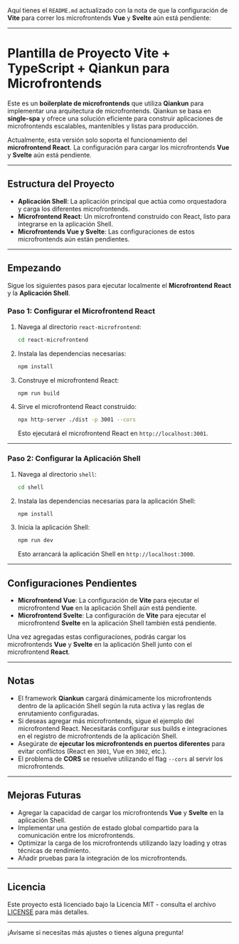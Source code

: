 Aquí tienes el `README.md` actualizado con la nota de que la configuración de **Vite** para correr los microfrontends **Vue** y **Svelte** aún está pendiente:

---

# Plantilla de Proyecto Vite + TypeScript + Qiankun para Microfrontends

Este es un **boilerplate de microfrontends** que utiliza **Qiankun** para implementar una arquitectura de microfrontends. Qiankun se basa en **single-spa** y ofrece una solución eficiente para construir aplicaciones de microfrontends escalables, mantenibles y listas para producción.

Actualmente, esta versión solo soporta el funcionamiento del **microfrontend React**. La configuración para cargar los microfrontends **Vue** y **Svelte** aún está pendiente.

---

## Estructura del Proyecto

- **Aplicación Shell**: La aplicación principal que actúa como orquestadora y carga los diferentes microfrontends.
- **Microfrontend React**: Un microfrontend construido con React, listo para integrarse en la aplicación Shell.
- **Microfrontends Vue y Svelte**: Las configuraciones de estos microfrontends aún están pendientes.

---

## Empezando

Sigue los siguientes pasos para ejecutar localmente el **Microfrontend React** y la **Aplicación Shell**.

### Paso 1: Configurar el Microfrontend React

1. Navega al directorio `react-microfrontend`:
    ```bash
    cd react-microfrontend
    ```

2. Instala las dependencias necesarias:
    ```bash
    npm install
    ```

3. Construye el microfrontend React:
    ```bash
    npm run build
    ```

4. Sirve el microfrontend React construido:
    ```bash
    npx http-server ./dist -p 3001 --cors
    ```

   Esto ejecutará el microfrontend React en `http://localhost:3001`.

---

### Paso 2: Configurar la Aplicación Shell

1. Navega al directorio `shell`:
    ```bash
    cd shell
    ```

2. Instala las dependencias necesarias para la aplicación Shell:
    ```bash
    npm install
    ```

3. Inicia la aplicación Shell:
    ```bash
    npm run dev
    ```

   Esto arrancará la aplicación Shell en `http://localhost:3000`.

---

## Configuraciones Pendientes

- **Microfrontend Vue**: La configuración de **Vite** para ejecutar el microfrontend **Vue** en la aplicación Shell aún está pendiente.
- **Microfrontend Svelte**: La configuración de **Vite** para ejecutar el microfrontend **Svelte** en la aplicación Shell también está pendiente.

Una vez agregadas estas configuraciones, podrás cargar los microfrontends **Vue** y **Svelte** en la aplicación Shell junto con el microfrontend **React**.

---

## Notas

- El framework **Qiankun** cargará dinámicamente los microfrontends dentro de la aplicación Shell según la ruta activa y las reglas de enrutamiento configuradas.
- Si deseas agregar más microfrontends, sigue el ejemplo del microfrontend React. Necesitarás configurar sus builds e integraciones en el registro de microfrontends de la aplicación Shell.
- Asegúrate de **ejecutar los microfrontends en puertos diferentes** para evitar conflictos (React en `3001`, Vue en `3002`, etc.).
- El problema de **CORS** se resuelve utilizando el flag `--cors` al servir los microfrontends.

---

## Mejoras Futuras

- Agregar la capacidad de cargar los microfrontends **Vue** y **Svelte** en la aplicación Shell.
- Implementar una gestión de estado global compartido para la comunicación entre los microfrontends.
- Optimizar la carga de los microfrontends utilizando lazy loading y otras técnicas de rendimiento.
- Añadir pruebas para la integración de los microfrontends.

---

## Licencia

Este proyecto está licenciado bajo la Licencia MIT - consulta el archivo [LICENSE](LICENSE) para más detalles.

---

¡Avísame si necesitas más ajustes o tienes alguna pregunta!
